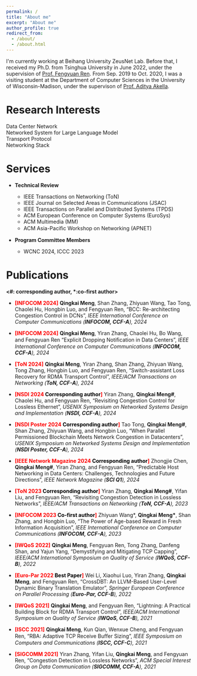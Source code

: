 ```yaml
---
permalink: /
title: "About me"
excerpt: "About me"
author_profile: true
redirect_from: 
  - /about/
  - /about.html
---
```


I'm currently working at Beihang University ZeusNet Lab. Before that, I received my Ph.D. from Tsinghua University in June 2022, under the supervision of [Prof. Fengyuan Ren](https://www.cs.tsinghua.edu.cn/info/1126/3585.htm). From Sep. 2019 to Oct. 2020, I was a visiting student at the Department of Computer Sciences in the University of Wisconsin-Madison, under the supervison of [Prof. Aditya Akella](https://www.cs.utexas.edu/~akella/).

Research Interests
======
Data Center Network<br>
Networked System for Large Language Model<br>
Transport Protocol<br>
Networking Stack

Services 
======

* **Technical Review**
  * IEEE Transactions on Networking (ToN)
  * IEEE Journal on Selected Areas in Communications (JSAC)
  * IEEE Transactions on Parallel and Distributed Systems (TPDS)
  * ACM European Conference on Computer Systems (EuroSys)
  * ACM Multimedia (MM)
  * ACM Asia-Paciﬁc Workshop on Networking (APNET)

* **Program Committee Members**
  * WCNC 2024, ICCC 2023


Publications 
======
**<\#: corresponding author, \*:co-first author>**

* <span style="color:red"> **[INFOCOM 2024]** </span> **Qingkai Meng**, Shan Zhang, Zhiyuan Wang, Tao Tong, Chaolei Hu, Hongbin Luo, and Fengyuan Ren, “BCC: Re-architecting Congestion Control in DCNs”, _IEEE International Conference on Computer Communications  (**INFOCOM, CCF-A**), 2024_

* <span style="color:red"> **[INFOCOM 2024]** </span> **Qingkai Meng**, Yiran Zhang, Chaolei Hu, Bo Wang, and Fengyuan Ren “Explicit Dropping Notiﬁcation in Data Centers”, _IEEE International Conference on Computer Communications (**INFOCOM, CCF-A**), 2024_

* <span style="color:red"> **[ToN 2024]** </span> **Qingkai Meng**, Yiran Zhang, Shan Zhang, Zhiyuan Wang, Tong Zhang, Hongbin Luo, and Fengyuan Ren, “Switch-assistant Loss Recovery for RDMA Transport Control”, _IEEE/ACM Transactions on Networking (**ToN, CCF-A**), 2024_

* <span style="color:red"> **[NSDI 2024 <span style="color:black">Corresponding author</span>]** </span> Yiran Zhang,  **Qingkai Meng#**, Chaolei Hu, and Fengyuan Ren, “Revisiting Congestion Control for Lossless Ethernet”, _USENIX Symposium on Networked Systems Design and Implementation (**NSDI, CCF-A**), 2024_

* <span style="color:red"> **[NSDI Poster 2024 <span style="color:black">Corresponding author</span>]** </span> Tao Tong,  **Qingkai Meng#**, Shan Zhang, Zhiyuan Wang, and Hongbin Luo, “When Parallel Permissioned Blockchain Meets Network Congestion in Datacenters”, _USENIX Symposium on Networked Systems Design and Implementation (**NSDI Poster, CCF-A**), 2024_

* <span style="color:red"> **[IEEE Network Magazine 2024 <span style="color:black">Corresponding author</span>]** </span> Zhongjie Chen,  **Qingkai Meng#**, Yiran Zhang, and Fengyuan Ren, “Predictable Host Networking in Data Centers: Challenges, Technologies and Future Directions”, _IEEE Network Magazine (**SCI Q1**), 2024_ 

* <span style="color:red"> **[ToN 2023 <span style="color:black">Corresponding author</span>]** </span> Yiran Zhang, **Qingkai Meng#**, Yifan Liu, and Fengyuan Ren, “Revisiting Congestion Detection in Lossless Networks”, _IEEE/ACM Transactions on Networking (**ToN, CCF-A**), 2023_

* <span style="color:red"> **[INFOCOM 2023 <span style="color:black">Co-first author</span>]** </span> Zhiyuan Wang\*, **Qingkai Meng\***, Shan Zhang, and Hongbin Luo, “The Power of Age-based Reward in Fresh Information Acquisition”, _IEEE International Conference on Computer Communications (**INFOCOM, CCF-A**), 2023_

* <span style="color:red"> **[IWQoS 2022]** </span> **Qingkai Meng**, Fengyuan Ren, Tong Zhang, Danfeng Shan, and Yajun Yang, “Demystifying and Mitigating TCP Capping”, _IEEE/ACM International Symposium on Quality of Service (**IWQoS, CCF-B**), 2022_

* <span style="color:red"> **[Euro-Par 2022 <span style="color:black">Best Paper</span>]** </span> Wei Li, Xiaohui Luo, Yiran Zhang, **Qingkai Meng**, and Fengyuan Ren, “CrossDBT: An LLVM-Based User-Level Dynamic Binary Translation Emulator”, _Springer European Conference on Parallel Processing (**Euro-Par, CCF-B**), 2022_
  
* <span style="color:red"> **[IWQoS 2021]** </span> **Qingkai Meng**, and Fengyuan Ren, “Lightning: A Practical Building Block for RDMA Transport Control”, _IEEE/ACM International Symposium on Quality of Service (**IWQoS, CCF-B**), 2021_

* <span style="color:red"> **[ISCC 2021]** </span> **Qingkai Meng**, Kun Qian, Wenxue Cheng, and Fengyuan Ren, “RBA: Adaptive TCP Receive Buﬀer Sizing”, _IEEE Symposium on Computers and Communications (**ISCC, CCF-C**), 2021_

* <span style="color:red"> **[SIGCOMM 2021]** </span> Yiran Zhang, Yifan Liu, **Qingkai Meng**, and Fengyuan Ren, “Congestion Detection in Lossless Networks”, _ACM Special Interest Group on Data Communication (**SIGCOMM, CCF-A**), 2021_


<html lang="en">
<head>
    <meta charset="UTF-8">
    <meta name="viewport" content="width=device-width, initial-scale=1.0">
    <title>Your Webpage</title>
    <style>
        #custom-map-container {
            width: 100px; 
            height: 100px;
            margin: 0 auto; /* 将元素水平居中 */
            display: flex;
            justify-content: center;
            align-items: center;
        }
    </style>
</head>
<body>

<div id="custom-map-container">
    <script type="text/javascript" id="clstr_globe" src="//clustrmaps.com/globe.js?d=6XowEGrYZad28ZVVTI8hSkI0E2U0fQs2dAz7OfBy16s"></script>
</div>

</body>
</html>
